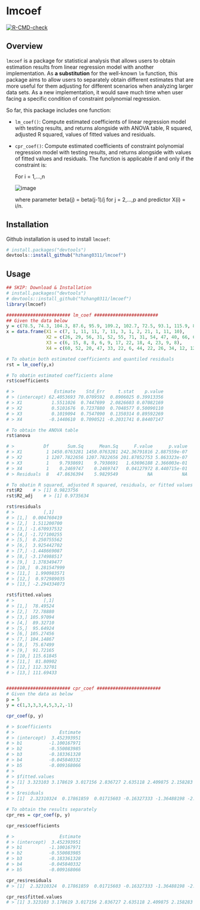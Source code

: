 # lmcoef
<!-- badges: start -->
[![R-CMD-check](https://github.com/hzhang0311/lmcoef/workflows/R-CMD-check/badge.svg)](https://github.com/hzhang0311/lmcoef/actions)
<!-- badges: end -->

## Overview
`lmcoef` is a package for statistical analysis that allows users to obtain estimation results from linear regression model with another implementation. As **a substitution** for the well-known `lm` function, this package aims to allow users to separately obtain different estimates that are more useful for them adjusting for different scenarios when analyzing larger data sets. As a new implementation, it would save much time when user facing a specific condition of constraint polynomial regression.


So far, this package includes one function:

* `lm_coef()`: Compute estimated coefficients of linear regression model with testing results, and returns alongside with ANOVA table, R squared, adjusted R squared, values of fitted values and residuals. 

* `cpr_coef()`: Compute estimated coefficients of constraint polynomial regression model with testing results, and returns alongside with values of fitted values and residuals. The function is applicable if and only if the constraint is:

  For i = 1,...,n

  ![image](https://user-images.githubusercontent.com/40233610/143887785-dc6d41f8-b73e-411d-b2b4-033f4b2f3b62.png)

  where parameter beta(j) = beta(j-1)/j for j = 2,...,p and predictor X(i) = i/n.



## Installation
Github installation is used to install `lmcoef`:

```r
# install.packages("devtools")
devtools::install_github("hzhang0311/lmcoef")
```

## Usage
```r
## SKIP: Download & Installation
# install.packages("devtools")
# devtools::install_github("hzhang0311/lmcoef")
library(lmcoef)

######################## lm_coef ########################
## Given the data below
y = c(78.5, 74.3, 104.3, 87.6, 95.9, 109.2, 102.7, 72.5, 93.1, 115.9, 83.8, 113.3, 109.4)
x = data.frame(X1 = c(7, 1, 11, 11, 7, 11, 3, 1, 2, 21, 1, 11, 10), 
               X2 = c(26, 29, 56, 31, 52, 55, 71, 31, 54, 47, 40, 66, 68), 
               X3 = c(6, 15, 8, 8, 6, 9, 17, 22, 18, 4, 23, 9, 8), 
               X4 = c(60, 52, 20, 47, 33, 22, 6, 44, 22, 26, 34, 12, 12))

# To obatin both estimated coefficients and quantiled residuals
rst = lm_coef(y,x)

# To obatin estimated coefficients alone
rst$coefficients

# >               Estimate    Std_Err     t.stat    p.value
# > (intercept) 62.4053693 70.0709592  0.8906025 0.39913356
# > X1           1.5511026  0.7447699  2.0826603 0.07082169
# > X2           0.5101676  0.7237880  0.7048577 0.50090110
# > X3           0.1019094  0.7547090  0.1350314 0.89592269
# > X4          -0.1440610  0.7090521 -0.2031741 0.84407147

# To obtain the ANOVA table
rst$anova

# >           Df       Sum.Sq      Mean.Sq      F.value      p.value
# > X1         1 1450.0763281 1450.0763281 242.36791816 2.887559e-07
# > X2         1 1207.7822656 1207.7822656 201.87052753 5.863323e-07
# > X3         1    9.7938691    9.7938691   1.63696188 2.366003e-01
# > X4         1    0.2469747    0.2469747   0.04127972 8.440715e-01
# > Residuals  8   47.8636394    5.9829549           NA           NA

# To obatin R squared, adjusted R squared, residuals, or fitted values alone
rst$R2    # > [1] 0.9823756
rst$R2_adj    # > [1] 0.9735634

rst$residuals
# >           [,1]
# > [1,]  0.004760419
# > [2,]  1.511200700
# > [3,] -1.670937532
# > [4,] -1.727100255
# > [5,]  0.250755562
# > [6,]  3.925442702
# > [7,] -1.448669087
# > [8,] -3.174988517
# > [9,]  1.378349477
# > [10,]  0.281547999
# > [11,]  1.990983571
# > [12,]  0.972989035
# > [13,] -2.294334073

rst$fitted.values
# >           [,1]
# > [1,]  78.49524
# > [2,]  72.78880
# > [3,] 105.97094
# > [4,]  89.32710
# > [5,]  95.64924
# > [6,] 105.27456
# > [7,] 104.14867
# > [8,]  75.67499
# > [9,]  91.72165
# > [10,] 115.61845
# > [11,]  81.80902
# > [12,] 112.32701
# > [13,] 111.69433


######################## cpr_coef ########################
# Given the data as below
p = 5
y = c(1,3,3,3,4,5,3,2,-1)

cpr_coef(p, y)

# > $coefficients
# >                 Estimate
# > (intercept)  3.452393951
# > b1          -1.100167971
# > b2          -0.550083985
# > b3          -0.183361328
# > b4          -0.045840332
# > b5          -0.009168066
# > 
# > $fitted.values
# > [1] 3.323103 3.178619 3.017156 2.836727 2.635118 2.409875 2.158283 1.877347 1.563772
# > 
# > $residuals
# > [1]  2.32310324  0.17861859  0.01715603 -0.16327333 -1.36488198 -2.59012461 -0.84171677 -0.12265344  2.56377227

# To obtain the results separately
cpr_res = cpr_coef(p, y)

cpr_res$coefficients

# >                 Estimate
# > (intercept)  3.452393951
# > b1          -1.100167971
# > b2          -0.550083985
# > b3          -0.183361328
# > b4          -0.045840332
# > b5          -0.009168066

cpr_res$residuals
# > [1]  2.32310324  0.17861859  0.01715603 -0.16327333 -1.36488198 -2.59012461 -0.84171677 -0.12265344  2.56377227

cpr_res$fitted.values
# > [1] 3.323103 3.178619 3.017156 2.836727 2.635118 2.409875 2.158283 1.877347 1.563772
```

